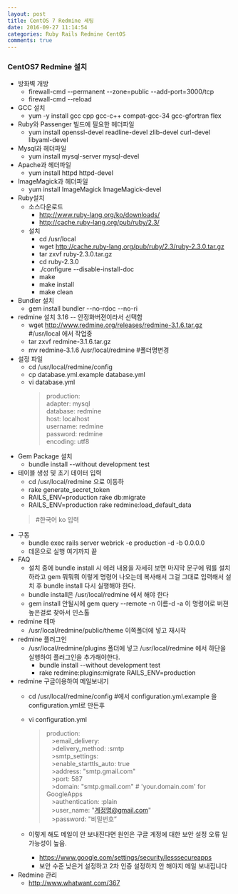 ```yaml
---
layout: post
title: CentOS 7 Redmine 세팅
date: 2016-09-27 11:14:54
categories: Ruby Rails Redmine CentOS
comments: true
---
```

### CentOS7 Redmine 설치
* 방화벽 개방
    * ​firewall-cmd --permanent --zone=public --add-port=3000/tcp
    * firewall-cmd --reload
* GCC 설치
    * yum -y install gcc cpp gcc-c++ compat-gcc-34 gcc-gfortran flex
* Ruby와 Passenger 빌드에 필요한 헤더파일
    * yum install openssl-devel readline-devel zlib-devel curl-devel libyaml-devel
* Mysql과 헤더파일
    * yum install mysql-server mysql-devel
* Apache과 헤더파일
    * yum install httpd httpd-devel
* ImageMagick과 헤더파일
    * yum install ImageMagick ImageMagick-devel
* Ruby설치
    * 소스다운로드
        * <http://www.ruby-lang.org/ko/downloads/>
        * <http://cache.ruby-lang.org/pub/ruby/2.3/>
    * 설치
        * cd /usr/local
        * wget http://cache.ruby-lang.org/pub/ruby/2.3/ruby-2.3.0.tar.gz
        * tar zxvf ruby-2.3.0.tar.gz
        * cd ruby-2.3.0
        * ./configure --disable-install-doc
        * make
        * make install
        * make clean
* Bundler 설치
    * gem install bundler --no-rdoc --no-ri
* redmine 설치 3.16 -- 안정화버젼이라서 선택함
    * wget http://www.redmine.org/releases/redmine-3.1.6.tar.gz #/usr/local 에서 작업중
    * tar zxvf redmine-3.1.6.tar.gz
    * mv redmine-3.1.6 /usr/local/redmine #폴더명변경
* 설정 파일
    * cd /usr/local/redmine/config
    * cp database.yml.example database.yml
    * vi database.yml
        >production:  
        >adapter: mysql  
        >database: redmine  
        >host: localhost  
        >username: redmine  
        >password: redmine  
        >encoding: utf8 
* Gem Package 설치
    * bundle install --without development test
* 테이블 생성 및 초기 데이터 입력
    * cd /usr/local/redmine 으로 이동하
    * rake generate_secret_token
    * RAILS_ENV=production rake db:migrate
    * RAILS_ENV=production rake redmine:load_default_data
    >#한국어 ko 입력
* 구동
    * bundle exec rails server webrick -e production -d -b 0.0.0.0
    * 데몬으로 실행 여기까지 끝
* FAQ 
    * 설치 중에 bundle install 시 에러 내용을 자세히 보면 마지막 문구에 뭐를 설치하라고 gem 뭐뭐뭐 이렇게 명령어 나오는데 복사해서 그걸 그대로 입력해서 설치 후 bundle install 다시 실행해야 한다. 
    * bundle install은 /usr/local/redmine 에서 해야 한다
    * gem install 안될시에 gem query --remote -n 이름-d -a 이 명령어로 버젼 높은걸로 찾아서 인스톨
* redmine 테마
    * /usr/local/redmine/public/theme 이쪽폴더에 넣고 재시작
 * redmine 플러그인
    * /usr/local/redmine/plugins 폴더에 넣고 /usr/local/redmine 에서 하단을 실행하여 플러그인을 추가해야한다.
        * bundle install --without development test
        * rake redmine:plugins:migrate RAILS_ENV=production
* redmine 구글이용하여 메일보내기
    * cd /usr/local/redmine/config #에서 configuration.yml.example 을 configuration.yml로 만든후
    * vi configuration.yml
        >production:  
           >email_delivery:  
           >delivery_method: :smtp  
           >smtp_settings:  
           >enable_starttls_auto: true  
           >address: "smtp.gmail.com"  
           >port: 587  
           >domain: "smtp.gmail.com" # 'your.domain.com' for GoogleApps  
           >authentication: :plain  
           >user_name: "계정명@gmail.com"  
           >password: "비밀번호”
    
    * 이렇게 해도 메일이 안 보내진다면 원인은 구글 계정에 대한 보안 설정 오류 일 가능성이 높음.
        * <https://www.google.com/settings/security/lesssecureapps>
        * 보안 수준 낮은거 설정하고 2차 인증 설정하지 안 해야지 메일 보내집니다
* Redmine 관리
    * <http://www.whatwant.com/367>
